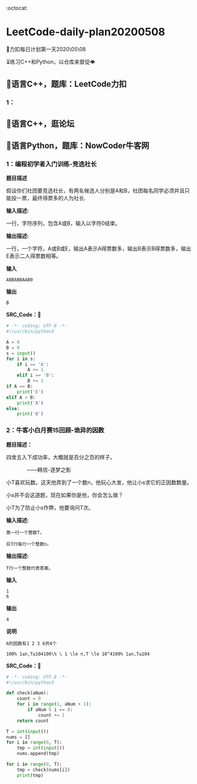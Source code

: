 :octocat:

# LeetCode-daily-plan20200508

 :calendar:力扣每日计划第一天2020\05\08

:hourglass_flowing_sand:练习C++和Python，以仓库来督促:eye:

## :cheese:语言C++，题库：LeetCode力扣

### 1：

## :bread:语言C++，逛论坛

## :cake:语言Python，题库：NowCoder牛客网

### 1：编程初学者入门训练-竞选社长

**题目描述**

假设你们社团要竞选社长，有两名候选人分别是A和B，社团每名同学必须并且只能投一票，最终得票多的人为社长.

**输入描述:**

一行，字符序列，包含A或B，输入以字符0结束。

**输出描述:**

一行，一个字符，A或B或E，输出A表示A得票数多，输出B表示B得票数多，输出E表示二人得票数相等。

**输入**

```
ABBABBAAB0
```

**输出**

```
B
```
**SRC_Code：**:rocket:

```python
# -*- coding: UTF-8 -*-
#!/usr/bin/python3

A = 0
B = 0
s = input()
for i in s:
    if i == 'A':
        A += 1
    elif i == 'B':
        B += 1
if A == B:
    print('E')
elif A > B:
    print('A')
else:
    print('B')
```

### 2：牛客小白月赛15回顾-诡异的因数

**题目描述：**

四舍五入下成功率，大概就是百分之百的样子。   

&emsp;&emsp;&emsp;&emsp;——韩信-逐梦之影  

小T喜欢玩数。这天他弄到了一个数n，他玩心大发，他让小s求它的正因数数量。  

小s并不会这道题，现在如果你是他，你会怎么做？  

小T为了防止小s作弊，他要询问T次。

**输入描述:**

```
第一行一个整数T。

后T行每行一个整数n。
```

**输出描述:**

```
T行一个整数代表答案。
```

**输入**

```
1
6
```

**输出**

```
4
```

**说明**

```
6的因数有1 2 3 6共4个

100% 1≤n,T≤104100\% \ 1 \le n,T \le 10^4100% 1≤n,T≤104
```

**SRC_Code：**:rocket:

```python
# -*- coding: UTF-8 -*-
#!/usr/bin/python3

def check(aNum):
    count = 0
    for i in range(1, aNum + 1):
        if aNum % i == 0:
            count += 1
    return count

T = int(input())
nums = []
for i in range(0, T):
    tmp = int(input())
    nums.append(tmp)

for i in range(0, T):
    tmp = check(nums[i])
    print(tmp)
```

